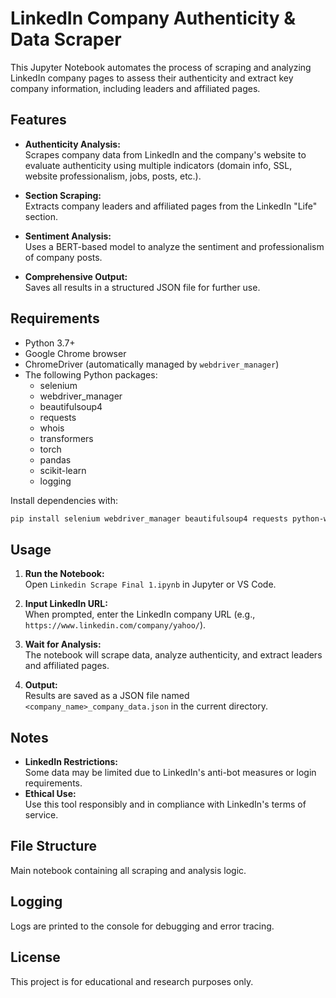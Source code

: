 # LinkedIn Company Authenticity & Data Scraper

This Jupyter Notebook automates the process of scraping and analyzing LinkedIn company pages to assess their authenticity and extract key company information, including leaders and affiliated pages.

## Features

- **Authenticity Analysis:**  
  Scrapes company data from LinkedIn and the company's website to evaluate authenticity using multiple indicators (domain info, SSL, website professionalism, jobs, posts, etc.).

- **Section Scraping:**  
  Extracts company leaders and affiliated pages from the LinkedIn "Life" section.

- **Sentiment Analysis:**  
  Uses a BERT-based model to analyze the sentiment and professionalism of company posts.

- **Comprehensive Output:**  
  Saves all results in a structured JSON file for further use.

## Requirements

- Python 3.7+
- Google Chrome browser
- ChromeDriver (automatically managed by `webdriver_manager`)
- The following Python packages:
  - selenium
  - webdriver_manager
  - beautifulsoup4
  - requests
  - whois
  - transformers
  - torch
  - pandas
  - scikit-learn
  - logging

Install dependencies with:

```sh
pip install selenium webdriver_manager beautifulsoup4 requests python-whois transformers torch pandas scikit-learn
```

## Usage

1. **Run the Notebook:**  
   Open `Linkedin Scrape Final 1.ipynb` in Jupyter or VS Code.

2. **Input LinkedIn URL:**  
   When prompted, enter the LinkedIn company URL (e.g., `https://www.linkedin.com/company/yahoo/`).

3. **Wait for Analysis:**  
   The notebook will scrape data, analyze authenticity, and extract leaders and affiliated pages.

4. **Output:**  
   Results are saved as a JSON file named `<company_name>_company_data.json` in the current directory.

## Notes

- **LinkedIn Restrictions:**  
  Some data may be limited due to LinkedIn's anti-bot measures or login requirements.
- **Ethical Use:**  
  Use this tool responsibly and in compliance with LinkedIn's terms of service.

## File Structure

 Main notebook containing all scraping and analysis logic.

## Logging

Logs are printed to the console for debugging and error tracing.

## License

This project is for educational and research purposes only.
